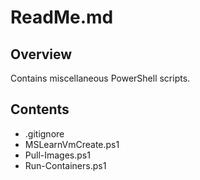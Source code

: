 # ReadMe.md

## Overview

Contains miscellaneous PowerShell scripts.

## Contents

- .gitignore
- MSLearnVmCreate.ps1
- Pull-Images.ps1
- Run-Containers.ps1
